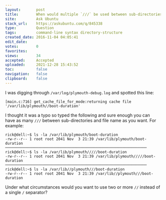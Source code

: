 ```yaml
---
layout:       post
title:        When would multiple `///` be used between sub-directories?
site:         Ask Ubuntu
stack_url:    https://askubuntu.com/q/845338
type:         Question
tags:         command-line syntax directory-structure
created_date: 2016-11-04 04:05:41
edit_date:    
votes:        0
favorites:    
views:        34
accepted:     Accepted
uploaded:     2021-12-28 15:43:52
toc:          false
navigation:   false
clipboard:    false
---
```


I was digging through `/var/log/plymouth-debug.log` and spotted this line:

``` 
[main.c:716] get_cache_file_for_mode:returning cache file '/var/lib/plymouth//boot-duration'

```

I thought it was a typo so typed the following and sure enough you can have as many `///` between sub-directories and file name as you want. For example:

``` 
rick@dell:~$ ls -la /var/lib/plymouth/boot-duration
-rw-r--r-- 1 root root 2041 Nov  3 21:39 /var/lib/plymouth/boot-duration
────────────────────────────────────────────────────────────────
rick@dell:~$ ls -la /var/lib/plymouth/////boot-duration
-rw-r--r-- 1 root root 2041 Nov  3 21:39 /var/lib/plymouth/////boot-duration
────────────────────────────────────────────────────────────────
rick@dell:~$ ls -la /var/lib//plymouth///boot-duration
-rw-r--r-- 1 root root 2041 Nov  3 21:39 /var/lib//plymouth///boot-duration

```

Under what circumstances would you want to use two or more `//` instead of a single `/` separator?
